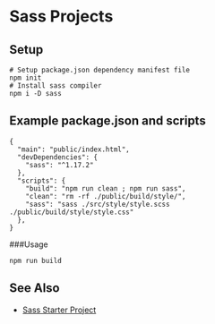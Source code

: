 # Sass Projects

## Setup

```
# Setup package.json dependency manifest file
npm init
# Install sass compiler
npm i -D sass
```

## Example package.json and scripts
```
{
  "main": "public/index.html",
  "devDependencies": {
    "sass": "^1.17.2"
  },
  "scripts": {
    "build": "npm run clean ; npm run sass",
    "clean": "rm -rf ./public/build/style/",
    "sass": "sass ./src/style/style.scss ./public/build/style/style.css"
  },
}
```

###Usage

```
npm run build
```

## See Also

* [Sass Starter Project](https://github.com/kmccullough/sass-starter)
